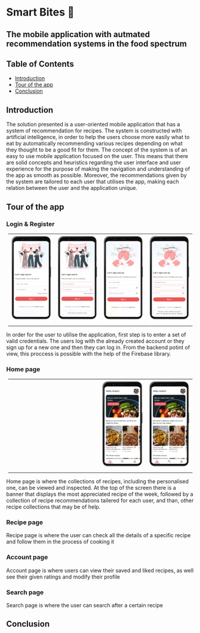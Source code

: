 # Smart Bites 🥧
## The mobile application with autmated recommendation systems in the food spectrum

## Table of Contents
* [Introduction](#introduction)
* [Tour of the app](#tour-of-the-app)
* [Conclusion](#conclusion)

## Introduction
The solution presented is a user-oriented mobile application that has a system of recommendation for recipes. The system is constructed with artificial intelligence, in order to help the users choose more easily what to eat by automatically recommending various recipes depending on what they thought to be a good fit for them.
The concept of the system is of an easy to use mobile application focused on the user. This means that there are solid concepts and heuristics regarding the user interface and user experience for the purpose of making the navigation and understanding of the app as smooth as possible. Moreover, the recommendations given by the system are tailored to each user that utilises the app, making each relation between the user and the application unique.

## Tour of the app

### Login & Register
<table style="margin-left:auto;margin-right:auto;width:98%">
  <tr>
   <td> <img src="./mockups/Log in.png" style="height:50%;width:250px"> </td>
   <td> <img src="./mockups/Log in Error.png" style="height:50%;width:250px"> </td>
   <td> <img src="./mockups/Sign Up.png" style="height:50%;width:250px"> </td>
   <td> <img src="./mockups/Sign Up_Error.png" style="height:50%;width:250px"> </td>
 </tr> 
</table>

In order for the user to utilise the application, first step is to enter a set of valid credentials. The users log with the already created account or they sign up for a new one and then they can log in. From the backend potint of view, this proccess is possible with the help of the Firebase library.

### Home page
<table style="margin-left:auto;margin-right:auto;width:98%">
  <tr>
   <td style="padding-left:250px"> <img src="./mockups/Homepage.png" style="height:50%;width:250px"> </td>
   <td> <img src="./mockups/First time on Homepage.png" style="height:50%;width:250px"> </td>
 </tr> 
</table>
Home page is where the collections of recipes, including the personalised one, can be viewed and inspected. At the top of the screen there is a banner that displays the most appreciated recipe of the week, followed by a collection of recipe recommendations tailered for each user, and than, other recipe collections that may be of help. 

### Recipe page

Recipe page is where the user can check all the details of a specific recipe and follow them in the process of cooking it


### Account page

Account page is where users can view their saved and liked recipes, as well see their given ratings and modify their profile

### Search page

Search page is where the user can search after a certain recipe

## Conclusion
